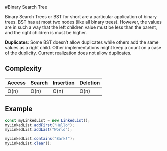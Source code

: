 #Binary Search Tree

Binary Search Trees or BST for short are a particular application of binary trees.
BST has at most two nodes (like all binary trees). However, the values are in such a way
that the left children value must be less than the parent, and the right children is
must be higher.

**Duplicates**: Some BST doesn’t allow duplicates while others add the same values as a
right child. Other implementations might keep a count on a case of the duplicity. Current realization
does not allow duplicates.

## Complexity

| Access | Search | Insertion | Deletion |
| ------ | ------ | --------- | -------- |
| O(n)   | O(n)   | O(n)      | O(n)     |

## Example

```javascript
const myLinkedList = new LinkedList();
myLinkedList.addFirst("Hello");
myLinkedList.addLast("World");

myLinkedList.contains("Bark!");
myLinkedList.clear();
```
